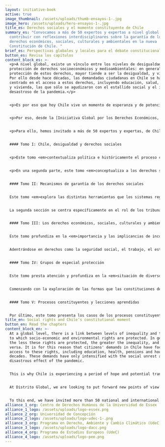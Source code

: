 ```yaml
---
layout: initiative-book
active: true
image_thumbnail: /assets/uploads/thumb-ensayos-1-.jpg
image_hero: /assets/uploads/hero-ensayos-1-.jpg
title_es: Derechos sociales y el momento constituyente de Chile
summary_es: "Convocamos a más de 50 expertos y expertas a nivel global a
  contribuir con reflexiones interdisciplinares sobre la garantía de los
  derechos económicos, sociales, culturales y ambientales en la nueva
  Constitución de Chile. "
brief_es: Perspectivas globales y locales para el debate constitucional
button_es: Revisa los capítulos
content_block_es: >-
  <p>A nivel global, existe un vínculo entre los niveles de desigualdad y los de
  protección de derechos socioeconómicos y medioambientales: en general, a menor
  protección de estos derechos, mayor tiende a ser la desigualdad, y viceversa.
  Por ello desde hace décadas, las demandadas ciudadanas en Chile se hayan
  centrado en el acceso a estos derechos, incluyendo educación, salud, pensiones
  y vivienda, las que sólo se agudizaron con el estallido social y el impacto
  desastroso de la pandemia.</p>


  <p>Es por eso que hoy Chile vive un momento de esperanza y de potencial transformación que le pone en el foco de atención mundial, pues es una oportunidad histórica de tomarse los derechos socioeconómicos y medioambientales en serio en un proceso político participativo que no deje a nadie atrás.</p>


  <p>Por eso, desde la [Iniciativa Global por los Derechos Económicos, Sociales y Culturales](https://www.gi-escr.org/), junto al [Centro de Derechos Humanos de la Universidad de Essex](https://www.essex.ac.uk/centres-and-institutes/human-rights) y el [Programa de Derecho Ambiental y Cambio Climático de la Universidad de Concepción](http://dacc.udec.cl/), buscamos aportar nuevos puntos de vista e ideas que contribuyan a <em>enriquecer el debate en la Convención Constitucional</em> con argumentos y propuestas que fortalezcan la protección de los derechos económicos, sociales, culturales y ambientales.</p>


  <p>Para ello, hemos invitado a más de 50 expertos y expertas, de Chile y un variado número de países, incluyendo Argentina, Colombia, Escocia, Estados Unidos, Inglaterra, Irlanda y Sudáfrica, quienes han escrito más de una treintena de ensayos que pretenden aportar una mirada internacional y comparada a modelos de reconocimiento constitucional de los derechos socioeconómicos y medioambientales, junto con un análisis plural sobre la posible articulación de los derechos socioeconómicos y medioambientales en el marco jurídico chileno.</p>


  #### Tomo I: Chile, desigualdad y derechos sociales


  <p>Este tomo <em>contextualiza política e históricamente el proceso constituyente en Chile</em>, enmarcando el estado de los derechos sociales tanto dentro de América Latina como del Chile post-dictadura, para luego identificar los eventuales límites del trabajo de la Convención Constituyente.</p>


  <p>En una segunda parte, este tomo <em>conceptualiza a los derechos sociales dentro de un espectro más amplio de los derechos humanos</em>, enfatizando la indivisibilidad e interdependencia que existe entre todos ellos (y por consiguiente desmitificando su comprensión como derechos de segunda generación) y la necesidad de adoptar medidas afirmativas en algunos casos para lograr la igualdad sustantiva. Además, esta sección resalta algunas particularidades de los derechos sociales como la posibilidad de implementación progresiva de aquellas partes de los derechos que no corresponden al contenido mínimo (de ejecución inmediata), la prohibición de regresividad en los sucesivas reformas que se orienten a garantizar derechos sociales y el rol fundamental que juega la política fiscal en la protección de estos derechos en el contexto constitucional.</p>


  #### Tomo II: Mecanismos de garantía de los derechos sociales


  Este tomo <em>explora las distintas herramientas que los sistemas regionales de derechos humanos utilizan para garantizar los derechos sociales.</em> Iniciando con un mapa ilustrativo de las formas en que los DESCA pueden transformar los modos en que las constituciones estructuran la política de un país, la primera sección recorre el camino que el sistema interamericano y el sistema europeo han transitado en los últimos años para proteger estos derechos.


  La segunda sección se centra específicamente en el rol de los tribunales –tanto regionales como nacionales– en la garantía de los derechos sociales: la denominada “justiciabilidad”. Aquí se presentan diversas posturas sobre el rol que los jueces pueden y deben tener en el respeto, protección y garantía de los derechos sociales, y los impactos que las diversas formas de incorporación del derecho internacional en la Constitución pueden tener sobre la función judicial.


  #### Tomo III: Los derechos económicos, sociales, culturales y ambientales


  Este tomo profundiza en la <em>importancia y las implicancias de incorporar los derechos económicos, sociales, culturales y ambientales dentro de la Constitución, para avanzar en la proposición de ciertos elementos esenciales que el proceso constituyente chileno debe tener en mente a lo largo de su desarrollo</em>, siempre con cautela del carácter sistémico de las constituciones y la interdependencia de los derechos humanos.


  Adentrándose en derechos como la seguridad social, el trabajo, el estándar más alto de salud posible, la vivienda desde una perspectiva de un estándar de vida adecuado y la ciudad en el contexto de los DESCA, el tomo indaga en la utilización de nuevos instrumentos o enfoques para abordar el derecho a la educación, el derecho humano al agua y el saneamiento y el derecho a un medio ambiente sano, explorando incluso los aspectos de derechos humanos para hacer frente al cambio climático.


  #### Tomo IV: Grupos de especial protección


  Este tomo presta atención y profundiza en la <em>situación de diversos grupos que requieren especial protección de cara a la garantía real y sustantiva de los derechos sociales</em>, poniendo a disposición de quienes leen, una serie de elementos, argumentos y herramientas para incluir estos grupos dentro de la discusión sobre derechos sociales.


  Comenzando con la exploración de las formas que las constituciones de diferentes países utilizan para fomentar la igualdad de derechos en sus países, este tomo presenta reflexiones en torno al rol de la Constitución en la garantía de los derechos sociales de pueblos indígenas, mujeres; niños, niñas y adolescentes; personas con discapacidad y personas adultas mayores.


  #### Tomo V: Procesos constituyentes y lecciones aprendidas


  Por último, este tomo presenta los casos de los procesos constituyentes de Sudáfrica y Colombia, donde los derechos sociales jugaron un rol preponderante en la discusión constituyente. De ambos casos se extraen lecciones en primera persona que demuestran la importancia de deliberar sobre los derechos en sede constitucional y los aprendizajes obtenidos en ambos procesos, que pueden iluminar y facilitar la experiencia del proceso constituyente que Chile atraviesa.
title_en: Social rights and Chile’s constitutional moment
button_en: Read the chapters
content_block_en: >-
  At a global level, there is a link between levels of inequality and the degree
  to which socio-economic and environmental rights are protected. In general,
  the less these rights are protected, the greater the inequality, and vice
  versa. It is for this reason that citizens' demands in Chile have focused on
  access to these rights, including education, health, pensions and housing, for
  decades. These demands have only intensified with the social unrest and the
  disastrous effect of the pandemic.


  This is why Chile is experiencing a period of hope and potential transformation today that puts it at the centre of the world’s attention. It is a historic opportunity to take socio-economic and environmental rights seriously within a participative political process that leaves no one behind.


  At Distrito Global, we are looking to put forward new points of view and ideas that contribute to enriching the debate in the Constitutional Convention from an economic and social rights lens.


  To this end, we have invited more than 50 national and international experts (men and women), including Argentina, Colombia, Scotland, the United States, England, Ireland and South Africa. They have written more than 30 essays that seek to provide an international and comparative perspective for the constitutional recognition and implementation of socio-economic and environmental rights.
alliance_1_org: Centro de Derechos Humanos de la Universidad de Essex
alliance_1_logo: /assets/uploads/logo-essex.png
alliance_2_org: Universidad de Concepción
alliance_2_logo: /assets/uploads/logo-udec-1-.png
alliance_3_org: Programa en Derecho, Ambiente y Cambio Climático (UdeC)
alliance_3_logo: /assets/uploads/logo-dacc.png
alliance_4_org: Programa de Estudios Europeos (UdeC)
alliance_4_logo: /assets/uploads/logo-pee.png
---
```

